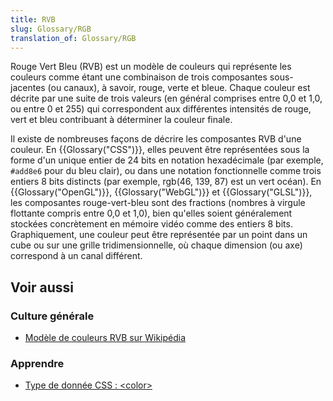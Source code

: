 ```yaml
---
title: RVB
slug: Glossary/RGB
translation_of: Glossary/RGB
---
```


Rouge Vert Bleu (RVB) est un modèle de couleurs qui représente les couleurs comme étant une combinaison de trois composantes sous-jacentes (ou canaux), à savoir, rouge, verte et bleue. Chaque couleur est décrite par une suite de trois valeurs (en général comprises entre 0,0 et 1,0, ou entre 0 et 255) qui correspondent aux différentes intensités de rouge, vert et bleu contribuant à déterminer la couleur finale.

Il existe de nombreuses façons de décrire les composantes RVB d'une couleur. En {{Glossary("CSS")}}, elles peuvent être représentées sous la forme d'un unique entier de 24 bits en notation hexadécimale (par exemple, `#add8e6` pour du bleu clair), ou dans une notation fonctionnelle comme trois entiers 8 bits distincts (par exemple, rgb(46, 139, 87) est un vert océan). En {{Glossary("OpenGL")}}, {{Glossary("WebGL")}} et {{Glossary("GLSL")}}, les composantes rouge-vert-bleu sont des fractions (nombres à virgule flottante compris entre 0,0 et 1,0), bien qu'elles soient généralement stockées concrètement en mémoire vidéo comme des entiers 8 bits. Graphiquement, une couleur peut être représentée par un point dans un cube ou sur une grille tridimensionnelle, où chaque dimension (ou axe) correspond à un canal différent.

## Voir aussi

### Culture générale

- [Modèle de couleurs RVB sur Wikipédia](https://fr.wikipedia.org/wiki/Rouge_vert_bleu)

### Apprendre

- [Type de donnée CSS : \<color>](/fr/docs/Web/CSS/color_value)
